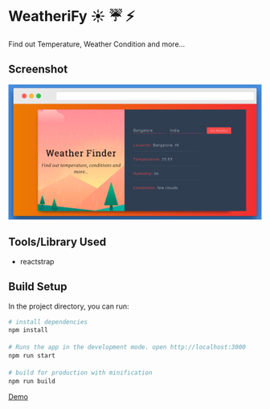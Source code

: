 # WeatheriFy :sunny: :umbrella: :zap:
Find out Temperature, Weather Condition and more... 

## Screenshot
![desktop-view](https://raw.githubusercontent.com/subhaminion/WeatheriFy/master/screenshot/screely-1540752842495.png)


## Tools/Library Used
  * reactstrap

## Build Setup

In the project directory, you can run:

``` bash
# install dependencies
npm install

# Runs the app in the development mode. open http://localhost:3000
npm run start

# build for production with minification 
npm run build

```
<p>
<a href="https://weatherify-s.herokuapp.com/">
  Demo
</a>
</p>
